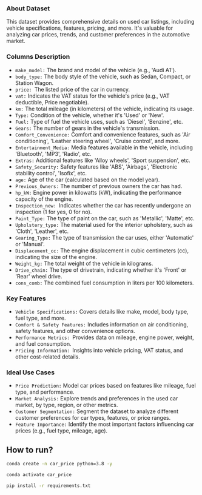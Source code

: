 ### About Dataset
This dataset provides comprehensive details on used car listings, including vehicle specifications, features, pricing, and more. It's valuable for analyzing car prices, trends, and customer preferences in the automotive market.

### Columns Description

- `make_model:` The brand and model of the vehicle (e.g., 'Audi A1').
- `body_type:` The body style of the vehicle, such as Sedan, Compact, or Station Wagon.
- `price: `The listed price of the car in currency.
- `vat:` Indicates the VAT status for the vehicle's price (e.g., VAT deductible, Price negotiable).
- `km:` The total mileage (in kilometers) of the vehicle, indicating its usage.
- `Type:` Condition of the vehicle, whether it's 'Used' or 'New'.
- `Fuel:` Type of fuel the vehicle uses, such as 'Diesel', 'Benzine', etc.
- `Gears:` The number of gears in the vehicle's transmission.
- `Comfort_Convenience:` Comfort and convenience features, such as 'Air conditioning', 'Leather steering wheel', 'Cruise control', and more.
- `Entertainment_Media:` Media features available in the vehicle, including 'Bluetooth', 'MP3', 'Radio', etc.
- `Extras:` Additional features like 'Alloy wheels', 'Sport suspension', etc.
- `Safety_Security:` Safety features like 'ABS', 'Airbags', 'Electronic stability control', 'Isofix', etc.
- `age:` Age of the car (calculated based on the model year).
- `Previous_Owners:` The number of previous owners the car has had.
- `hp_kW:` Engine power in kilowatts (kW), indicating the performance capacity of the engine.
- `Inspection_new: `Indicates whether the car has recently undergone an inspection (1 for yes, 0 for no).
- `Paint_Type:` The type of paint on the car, such as 'Metallic', 'Matte', etc.
- `Upholstery_type:` The material used for the interior upholstery, such as 'Cloth', 'Leather', etc.
- `Gearing_Type:` The type of transmission the car uses, either 'Automatic' or 'Manual'.
- `Displacement_cc:` The engine displacement in cubic centimeters (cc), indicating the size of the engine.
- `Weight_kg:` The total weight of the vehicle in kilograms.
- `Drive_chain:` The type of drivetrain, indicating whether it's 'Front' or 'Rear' wheel drive.
- `cons_comb:` The combined fuel consumption in liters per 100 kilometers.

### Key Features
- `Vehicle Specifications:` Covers details like make, model, body type, fuel type, and more.
- `Comfort & Safety Features:` Includes information on air conditioning, safety features, and other convenience options.
- `Performance Metrics: `Provides data on mileage, engine power, weight, and fuel consumption.
- `Pricing Information: `Insights into vehicle pricing, VAT status, and other cost-related details.

### Ideal Use Cases
- `Price Prediction:` Model car prices based on features like mileage, fuel type, and performance.
- `Market Analysis:` Explore trends and preferences in the used car market, by type, region, or other metrics.
- `Customer Segmentation:` Segment the dataset to analyze different customer preferences for car types, features, or price ranges.
- `Feature Importance:` Identify the most important factors influencing car prices (e.g., fuel type, mileage, age).


## How to run?

```bash
conda create -n car_price python=3.8 -y
```

```bash
conda activate car_price
```

```bash
pip install -r requirements.txt
```